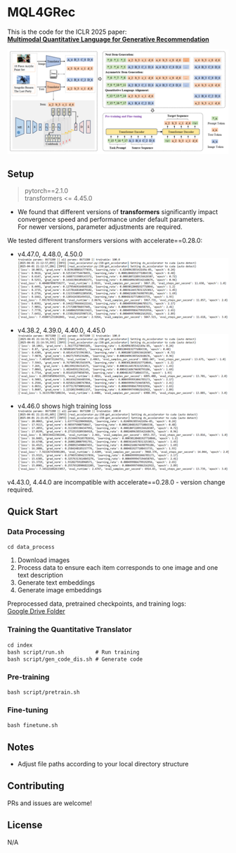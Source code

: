 # MQL4GRec

This is the code for the ICLR 2025 paper:  
[**Multimodal Quantitative Language for Generative Recommendation**](https://openreview.net/pdf?id=v7YrIjpkTF)

![alt text](figures/framework.png)

## Setup

> pytorch==2.1.0  
transformers <= 4.45.0  

- We found that different versions of **transformers** significantly impact convergence speed and performance under default parameters.  
For newer versions, parameter adjustments are required.

We tested different transformers versions with accelerate==0.28.0:  
- v4.47.0, 4.48.0, 4.50.0
![alt text](figures/2.png)  

- v4.38.2, 4.39.0, 4.40.0, 4.45.0
![alt text](figures/3.png)  

- v4.46.0 shows high training loss  
![alt text](figures/1.png)  

v4.43.0, 4.44.0 are incompatible with accelerate==0.28.0 - version change required.

## Quick Start

### Data Processing
```
cd data_process
```
1. Download images  
2. Process data to ensure each item corresponds to one image and one text description  
3. Generate text embeddings  
4. Generate image embeddings    

Preprocessed data, pretrained checkpoints, and training logs:  
[Google Drive Folder](https://drive.google.com/drive/folders/1eewycbcAJ95atmF_V3bNchPIFDSw_TQC)

### Training the Quantitative Translator
```
cd index
bash script/run.sh          # Run training  
bash script/gen_code_dis.sh # Generate code  
```

### Pre-training
```
bash script/pretrain.sh
```

### Fine-tuning
```
bash finetune.sh
```

## Notes  
- Adjust file paths according to your local directory structure  

## Contributing  
PRs and issues are welcome!  

## License  
N/A  